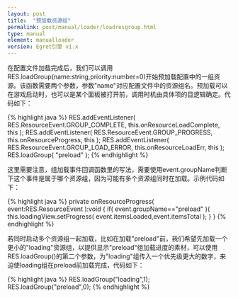 ```yaml
---
layout: post
title:  "预加载资源组"
permalink: post/manual/loader/loadresgroup.html
type: manual
element: manualloader
version: Egret引擎 v1.x
---
```


在配置文件加载完成后，我们可以调用RES.loadGroup(name:string,priority:number=0)开始预加载配置中的一组资源。该函数需要两个参数，参数"name"对应配置文件中的资源组名。预加载可以在游戏启动时，也可以是某个面板被打开前，调用时机由具体项的目逻辑确定。代码如下：

{% highlight java %}
RES.addEventListener( RES.ResourceEvent.GROUP_COMPLETE, this.onResourceLoadComplete, this );
RES.addEventListener( RES.ResourceEvent.GROUP_PROGRESS, this.onResourceProgress, this );
RES.addEventListener( RES.ResourceEvent.GROUP_LOAD_ERROR, this.onResourceLoadErr, this );
RES.loadGroup( "preload" );
{% endhighlight %}

这里需要注意，组加载事件回调函数里的写法，需要使用event.groupName判断下这个事件是属于哪个资源组，因为可能有多个资源组同时在加载。示例代码如下：

{% highlight java %}
private onResourceProgress( event:RES.ResourceEvent ):void {
    if( event.groupName=="preload" ){
        this.loadingView.setProgress( event.itemsLoaded,event.itemsTotal );
    }
}
{% endhighlight %}

若同时启动多个资源组一起加载，比如在加载"preload"前，我们希望先加载一个更小的"loading"资源组，以提供显示"preload"组加载进度的素材，可以使用RES.loadGroup()的第二个参数，为"loading"组传入一个优先级更大的数字，来迫使loading组在preload前加载完成，代码如下：

{% highlight java %}
RES.loadGroup("loading",1);
RES.loadGroup("preload",0);
{% endhighlight %}